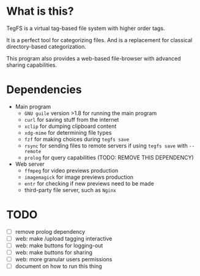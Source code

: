 
# What is this?

TegFS is a virtual tag-based file system with higher order tags.

It is a perfect tool for categorizing files.
And is a replacement for classical directory-based categorization.

This program also provides a web-based file-browser
 with advanced sharing capabilities.

# Dependencies

- Main program
  - `GNU guile` version >1.8 for running the main program
  - `curl` for saving stuff from the internet
  - `xclip` for dumping clipboard content
  - `xdg-mime` for determining file types
  - `fzf` for making choices during `tegfs save`
  - `rsync` for sending files to remote servers if using `tegfs save` with `--remote`
  - `prolog` for query capabilities (TODO: REMOVE THIS DEPENDENCY)
- Web server
  - `ffmpeg` for video previews production
  - `imagemagick` for image previews production
  - `entr` for checking if new previews need to be made
  - third-party file server, such as `Nginx`

# TODO

- [ ] remove prolog dependency
- [ ] web: make /upload tagging interactive
- [ ] web: make buttons for logging-out
- [ ] web: make buttons for sharing
- [ ] web: more granular users permissions
- [ ] document on how to run this thing
